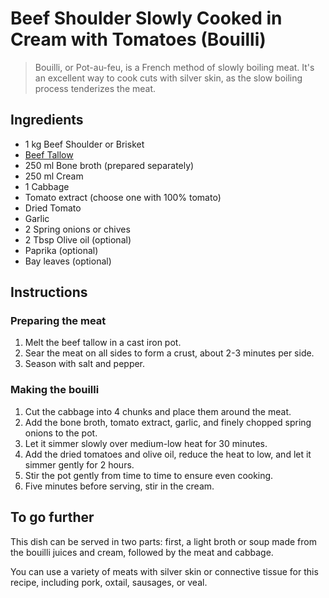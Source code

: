 # Beef Shoulder Slowly Cooked in Cream with Tomatoes (Bouilli)

> Bouilli, or Pot-au-feu, is a French method of slowly boiling meat. It's an excellent way to cook cuts with silver skin, as the slow boiling process tenderizes the meat.

## Ingredients

* 1 kg Beef Shoulder or Brisket
* [Beef Tallow](Core/BeefTallow.md)
* 250 ml Bone broth (prepared separately)
* 250 ml Cream
* 1 Cabbage
* Tomato extract (choose one with 100% tomato)
* Dried Tomato
* Garlic
* 2 Spring onions or chives
* 2 Tbsp Olive oil (optional)
* Paprika (optional)
* Bay leaves (optional)

## Instructions

### Preparing the meat
1. Melt the beef tallow in a cast iron pot.
2. Sear the meat on all sides to form a crust, about 2-3 minutes per side.
3. Season with salt and pepper.

### Making the bouilli
1. Cut the cabbage into 4 chunks and place them around the meat.
2. Add the bone broth, tomato extract, garlic, and finely chopped spring onions to the pot.
3. Let it simmer slowly over medium-low heat for 30 minutes.
4. Add the dried tomatoes and olive oil, reduce the heat to low, and let it simmer gently for 2 hours.
5. Stir the pot gently from time to time to ensure even cooking.
6. Five minutes before serving, stir in the cream.

## To go further
This dish can be served in two parts: first, a light broth or soup made from the bouilli juices and cream, followed by the meat and cabbage.

You can use a variety of meats with silver skin or connective tissue for this recipe, including pork, oxtail, sausages, or veal.
